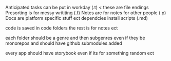 Anticipated tasks can be put in workday (.t) < these are file endings
Presorting is for messy writiting (.f)
Notes are for notes for other people (.p)
Docs are platform specific stuff ect dependcies install scripts (.md)

code is saved in code folders
the rest is for notes ect 

each folder should be a genre and then subgenres even if they be monorepos and should have github submodules added

every app should have storybook even if its for something random ect 